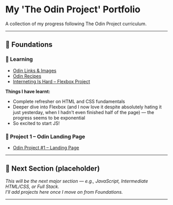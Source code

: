# My 'The Odin Project' Portfolio

A collection of my progress following The Odin Project curriculum.

---

## 🧱 Foundations

### 📖 Learning
- [Odin Links & Images](./Foundations/HTML-CSS/odin-links-and-images)
- [Odin Recipes](./Foundations/HTML-CSS/odin-recipes)
- [Interneting Is Hard – Flexbox Project](./Foundations/HTML-CSS/other-projects/interneting-is-hard/flexbox/flexbox.html)

**Things I have learnt:**
- Complete refresher on HTML and CSS fundamentals  
- Deeper dive into Flexbox (and I now love it despite absolutely hating it just yesterday, when I hadn't even finished half of the page) — the progress seems to be exponential  
- So excited to start JS!

### 🧩 Project 1 – Odin Landing Page
- [Odin Project #1 – Landing Page](./Foundations/HTML-CSS/odin-landing-page)

---

## 🚀 Next Section (placeholder)

_This will be the next major section — e.g., JavaScript, Intermediate HTML/CSS, or Full Stack._  
_I’ll add projects here once I move on from Foundations._

---